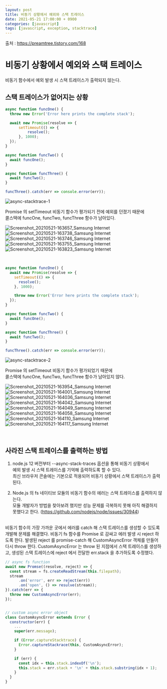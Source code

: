 ```yaml
---
layout: post
title: 비동기 상황에서 예외와 스택 트레이스
date: 2021-05-21 17:00:00 + 0900
categories: [javascript]
tags: [javascript, exception, stacktrace]
---
```


출처 : https://preamtree.tistory.com/168

# 비동기 상황에서 예외와 스택 트레이스
비동기 함수에서 예외 발생 시 스택 트레이스가 출력되지 않는다.

## 스택 트레이스가 없어지는 상황
```javascript
async function funcOne() {
  throw new Error('Error here prints the complete stack');

  await new Promise(resolve => {
      setTimeout(() => {
          resolve();
      }, 1000);
  });
}

async function funcTwo() {
  await funcOne();
}

async function funcThree() {
  await funcTwo();
}

funcThree().catch(err => console.error(err));
```

![async-stacktrace-1](https://user-images.githubusercontent.com/13375810/119098181-823b3380-ba50-11eb-887c-bd0164905a29.jpg)

Promise 의 setTimeout 비동기 함수가 평가되기 전에 예외를 던졌기 때문에   
콜스택에 funcOne, funcTwo, funcThree 함수가 남아있다.

![Screenshot_20210521-163657_Samsung Internet](https://user-images.githubusercontent.com/13375810/119100511-fd054e00-ba52-11eb-9e8e-599e7b7f3b9f.jpg)
![Screenshot_20210521-163738_Samsung Internet](https://user-images.githubusercontent.com/13375810/119100523-0098d500-ba53-11eb-886d-41de11a6d87a.jpg)
![Screenshot_20210521-163746_Samsung Internet](https://user-images.githubusercontent.com/13375810/119100535-0393c580-ba53-11eb-9e28-a1f0942a8584.jpg)
![Screenshot_20210521-163755_Samsung Internet](https://user-images.githubusercontent.com/13375810/119100553-0989a680-ba53-11eb-950d-0ce19a0f7984.jpg)
![Screenshot_20210521-163823_Samsung Internet](https://user-images.githubusercontent.com/13375810/119100572-0c849700-ba53-11eb-8d2e-e1cad56ce2cd.jpg)

<br/>

```javascript
async function funcOne() {
  await new Promise(resolve => {
    setTimeout(() => {
      resolve();
    }, 1000);

    throw new Error('Error here prints the complete stack');
  });
}

async function funcTwo() {
  await funcOne();
}

async function funcThree() {
  await funcTwo();
}

funcThree().catch(err => console.error(err));
```

![async-stacktrace-2](https://user-images.githubusercontent.com/13375810/119100136-9a13b700-ba52-11eb-8661-b7749ce89dcc.jpg)

Promise 의 setTimeout 비동기 함수가 평가되었기 때문에   
콜스택에 funcOne, funcTwo, funcThree 함수가 남아있지 않다.

![Screenshot_20210521-163954_Samsung Internet](https://user-images.githubusercontent.com/13375810/119100918-66855c80-ba53-11eb-8f5e-5a2e420bdd47.jpg)
![Screenshot_20210521-164001_Samsung Internet](https://user-images.githubusercontent.com/13375810/119100949-6f762e00-ba53-11eb-8b8f-237b97b42555.jpg)
![Screenshot_20210521-164036_Samsung Internet](https://user-images.githubusercontent.com/13375810/119100969-72711e80-ba53-11eb-8d0a-f0700daabe20.jpg)
![Screenshot_20210521-164042_Samsung Internet](https://user-images.githubusercontent.com/13375810/119100984-7604a580-ba53-11eb-9579-d995c29cfbe3.jpg)
![Screenshot_20210521-164049_Samsung Internet](https://user-images.githubusercontent.com/13375810/119101005-7ac95980-ba53-11eb-8d4a-cdbfcf079808.jpg)
![Screenshot_20210521-164058_Samsung Internet](https://user-images.githubusercontent.com/13375810/119101010-7e5ce080-ba53-11eb-83c1-9313eb968096.jpg)
![Screenshot_20210521-164110_Samsung Internet](https://user-images.githubusercontent.com/13375810/119101026-8157d100-ba53-11eb-881e-fd499f5298f1.jpg)
![Screenshot_20210521-164117_Samsung Internet](https://user-images.githubusercontent.com/13375810/119101033-8452c180-ba53-11eb-84c6-199a2f4b12ed.jpg)

<br/>

## 사라진 스택 트레이스를 출력하는 방법
1. node.js 12 버전부터 --async-stack-traces 옵션을 통해 비동기 상황에서   
예외 발생 시 스택 트레이스를 기억해 출력하도록 할 수 있다.   
최신 브라우저 콘솔에는 기본으로 적용되어 비동기 상황에서 스택 트레이스가 출력된다.

2. Node.js 의 fs 네이티브 모듈의 비동기 함수의 에러는 스택 트레이스를 출력하지 않는다.   
모듈 개발자가 방법을 찾아보려 했지만 성능 문제를 극복하지 못해 아직 해결하지 못했다고 한다. (https://github.com/nodejs/node/issues/30944)   
<br/>
비동기 함수의 가장 가까운 곳에서 에러를 catch 해 스택 트레이스를 생성할 수 있도록 개발해 문제를 해결했다.
비동기 fs 함수를 Promise 로 감싸고 에러 발생 시 reject 하도록 한다.   
발생된 reject 를 promise-catch 해 CustomAsyncError 객체를 만들어 다시 throw 한다.   
CustomAsyncError 는 throw 된 지점에서 스택 트레이스를 생성하고, 생성된 스택 트레이스에 reject 에서 전달한 err.stack 을 추가하도록 수정했다.

```javascript
// async fs function
await new Promse((resolve, reject) => {
  const stream = fs.createReadStream(this.filepath);
  stream
      .on('error', err => reject(err))
      .on('open', () => resulve(stream));
}).catch(err => {
  throw new CustomAsyncError(err);
});


// custom async error object
class CustomAsyncError extends Error {
  constructor(err) {
    ... 
    super(err.message);

    if (Error.captureStacktrace) {
      Error.captureStackrace(this, CustomAsyncError);
    }

    if (err) {
      const idx = this.stack.indexOf('\n');
      this.stack = err.stack + '\n' + this.stack.substring(idx + 1);
    }
  }
}
```
